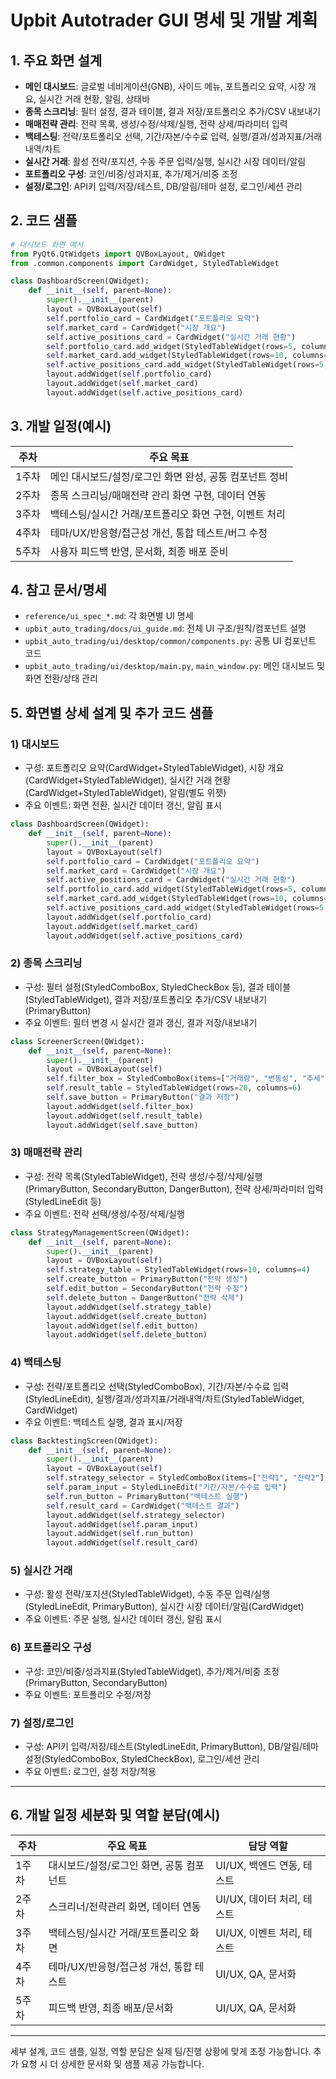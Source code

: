 # Upbit Autotrader GUI 명세 및 개발 계획

## 1. 주요 화면 설계
- **메인 대시보드**: 글로벌 네비게이션(GNB), 사이드 메뉴, 포트폴리오 요약, 시장 개요, 실시간 거래 현황, 알림, 상태바
- **종목 스크리닝**: 필터 설정, 결과 테이블, 결과 저장/포트폴리오 추가/CSV 내보내기
- **매매전략 관리**: 전략 목록, 생성/수정/삭제/실행, 전략 상세/파라미터 입력
- **백테스팅**: 전략/포트폴리오 선택, 기간/자본/수수료 입력, 실행/결과/성과지표/거래내역/차트
- **실시간 거래**: 활성 전략/포지션, 수동 주문 입력/실행, 실시간 시장 데이터/알림
- **포트폴리오 구성**: 코인/비중/성과지표, 추가/제거/비중 조정
- **설정/로그인**: API키 입력/저장/테스트, DB/알림/테마 설정, 로그인/세션 관리

## 2. 코드 샘플
```python
# 대시보드 화면 예시
from PyQt6.QtWidgets import QVBoxLayout, QWidget
from .common.components import CardWidget, StyledTableWidget

class DashboardScreen(QWidget):
    def __init__(self, parent=None):
        super().__init__(parent)
        layout = QVBoxLayout(self)
        self.portfolio_card = CardWidget("포트폴리오 요약")
        self.market_card = CardWidget("시장 개요")
        self.active_positions_card = CardWidget("실시간 거래 현황")
        self.portfolio_card.add_widget(StyledTableWidget(rows=5, columns=3))
        self.market_card.add_widget(StyledTableWidget(rows=10, columns=4))
        self.active_positions_card.add_widget(StyledTableWidget(rows=5, columns=5))
        layout.addWidget(self.portfolio_card)
        layout.addWidget(self.market_card)
        layout.addWidget(self.active_positions_card)
```

## 3. 개발 일정(예시)
| 주차 | 주요 목표 |
|------|-----------------------------|
| 1주차 | 메인 대시보드/설정/로그인 화면 완성, 공통 컴포넌트 정비 |
| 2주차 | 종목 스크리닝/매매전략 관리 화면 구현, 데이터 연동 |
| 3주차 | 백테스팅/실시간 거래/포트폴리오 화면 구현, 이벤트 처리 |
| 4주차 | 테마/UX/반응형/접근성 개선, 통합 테스트/버그 수정 |
| 5주차 | 사용자 피드백 반영, 문서화, 최종 배포 준비 |

## 4. 참고 문서/명세
- `reference/ui_spec_*.md`: 각 화면별 UI 명세
- `upbit_auto_trading/docs/ui_guide.md`: 전체 UI 구조/원칙/컴포넌트 설명
- `upbit_auto_trading/ui/desktop/common/components.py`: 공통 UI 컴포넌트 코드
- `upbit_auto_trading/ui/desktop/main.py`, `main_window.py`: 메인 대시보드 및 화면 전환/상태 관리

## 5. 화면별 상세 설계 및 추가 코드 샘플

### 1) 대시보드
- 구성: 포트폴리오 요약(CardWidget+StyledTableWidget), 시장 개요(CardWidget+StyledTableWidget), 실시간 거래 현황(CardWidget+StyledTableWidget), 알림(별도 위젯)
- 주요 이벤트: 화면 전환, 실시간 데이터 갱신, 알림 표시
```python
class DashboardScreen(QWidget):
    def __init__(self, parent=None):
        super().__init__(parent)
        layout = QVBoxLayout(self)
        self.portfolio_card = CardWidget("포트폴리오 요약")
        self.market_card = CardWidget("시장 개요")
        self.active_positions_card = CardWidget("실시간 거래 현황")
        self.portfolio_card.add_widget(StyledTableWidget(rows=5, columns=3))
        self.market_card.add_widget(StyledTableWidget(rows=10, columns=4))
        self.active_positions_card.add_widget(StyledTableWidget(rows=5, columns=5))
        layout.addWidget(self.portfolio_card)
        layout.addWidget(self.market_card)
        layout.addWidget(self.active_positions_card)
```

### 2) 종목 스크리닝
- 구성: 필터 설정(StyledComboBox, StyledCheckBox 등), 결과 테이블(StyledTableWidget), 결과 저장/포트폴리오 추가/CSV 내보내기(PrimaryButton)
- 주요 이벤트: 필터 변경 시 실시간 결과 갱신, 결과 저장/내보내기
```python
class ScreenerScreen(QWidget):
    def __init__(self, parent=None):
        super().__init__(parent)
        layout = QVBoxLayout(self)
        self.filter_box = StyledComboBox(items=["거래량", "변동성", "추세"])
        self.result_table = StyledTableWidget(rows=20, columns=6)
        self.save_button = PrimaryButton("결과 저장")
        layout.addWidget(self.filter_box)
        layout.addWidget(self.result_table)
        layout.addWidget(self.save_button)
```

### 3) 매매전략 관리
- 구성: 전략 목록(StyledTableWidget), 전략 생성/수정/삭제/실행(PrimaryButton, SecondaryButton, DangerButton), 전략 상세/파라미터 입력(StyledLineEdit 등)
- 주요 이벤트: 전략 선택/생성/수정/삭제/실행
```python
class StrategyManagementScreen(QWidget):
    def __init__(self, parent=None):
        super().__init__(parent)
        layout = QVBoxLayout(self)
        self.strategy_table = StyledTableWidget(rows=10, columns=4)
        self.create_button = PrimaryButton("전략 생성")
        self.edit_button = SecondaryButton("전략 수정")
        self.delete_button = DangerButton("전략 삭제")
        layout.addWidget(self.strategy_table)
        layout.addWidget(self.create_button)
        layout.addWidget(self.edit_button)
        layout.addWidget(self.delete_button)
```

### 4) 백테스팅
- 구성: 전략/포트폴리오 선택(StyledComboBox), 기간/자본/수수료 입력(StyledLineEdit), 실행/결과/성과지표/거래내역/차트(StyledTableWidget, CardWidget)
- 주요 이벤트: 백테스트 실행, 결과 표시/저장
```python
class BacktestingScreen(QWidget):
    def __init__(self, parent=None):
        super().__init__(parent)
        layout = QVBoxLayout(self)
        self.strategy_selector = StyledComboBox(items=["전략1", "전략2"])
        self.param_input = StyledLineEdit("기간/자본/수수료 입력")
        self.run_button = PrimaryButton("백테스트 실행")
        self.result_card = CardWidget("백테스트 결과")
        layout.addWidget(self.strategy_selector)
        layout.addWidget(self.param_input)
        layout.addWidget(self.run_button)
        layout.addWidget(self.result_card)
```

### 5) 실시간 거래
- 구성: 활성 전략/포지션(StyledTableWidget), 수동 주문 입력/실행(StyledLineEdit, PrimaryButton), 실시간 시장 데이터/알림(CardWidget)
- 주요 이벤트: 주문 실행, 실시간 데이터 갱신, 알림 표시

### 6) 포트폴리오 구성
- 구성: 코인/비중/성과지표(StyledTableWidget), 추가/제거/비중 조정(PrimaryButton, SecondaryButton)
- 주요 이벤트: 포트폴리오 수정/저장

### 7) 설정/로그인
- 구성: API키 입력/저장/테스트(StyledLineEdit, PrimaryButton), DB/알림/테마 설정(StyledComboBox, StyledCheckBox), 로그인/세션 관리
- 주요 이벤트: 로그인, 설정 저장/적용

---

## 6. 개발 일정 세분화 및 역할 분담(예시)
| 주차 | 주요 목표 | 담당 역할 |
|------|-----------------------------|----------------|
| 1주차 | 대시보드/설정/로그인 화면, 공통 컴포넌트 | UI/UX, 백엔드 연동, 테스트 |
| 2주차 | 스크리너/전략관리 화면, 데이터 연동 | UI/UX, 데이터 처리, 테스트 |
| 3주차 | 백테스팅/실시간 거래/포트폴리오 화면 | UI/UX, 이벤트 처리, 테스트 |
| 4주차 | 테마/UX/반응형/접근성 개선, 통합 테스트 | UI/UX, QA, 문서화 |
| 5주차 | 피드백 반영, 최종 배포/문서화 | UI/UX, QA, 문서화 |

---

세부 설계, 코드 샘플, 일정, 역할 분담은 실제 팀/진행 상황에 맞게 조정 가능합니다. 추가 요청 시 더 상세한 문서화 및 샘플 제공 가능합니다.
